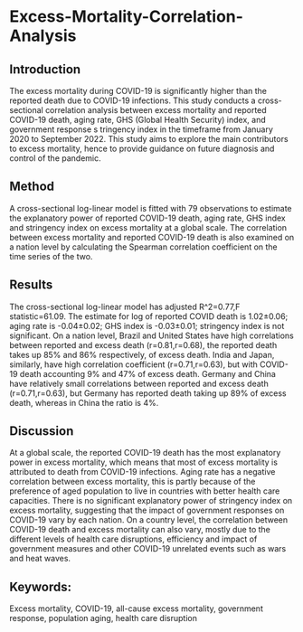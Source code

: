 # Excess-Mortality-Correlation-Analysis

## Introduction
The excess mortality during COVID-19 is significantly higher than the reported death due to COVID-19 infections. This study conducts a cross-sectional correlation analysis between excess mortality and reported COVID-19 death, aging rate, GHS (Global Health Security) index, and government response s tringency index in the timeframe from January 2020 to September 2022. This study aims to explore the main contributors to excess mortality, hence to provide guidance on future diagnosis and control of the pandemic.

## Method
A cross-sectional log-linear model is fitted with 79 observations to estimate the explanatory power of reported COVID-19 death, aging rate, GHS index and stringency index on excess mortality at a global scale. The correlation between excess mortality and reported COVID-19 death is also examined on a nation level by calculating the Spearman correlation coefficient on the time series of the two.

## Results
The cross-sectional log-linear model has adjusted R^2=0.77,F statistic=61.09. The estimate for log of reported COVID death is 1.02±0.06; aging rate is -0.04±0.02; GHS index is -0.03±0.01; stringency index is not significant. On a nation level, Brazil and United States have high correlations between reported and excess death (r=0.81,r=0.68), the reported death takes up 85% and 86% respectively, of excess death. India and Japan, similarly, have high correlation coefficient (r=0.71,r=0.63), but with COVID-19 death accounting 9% and 47% of excess death. Germany and China have relatively small correlations between reported and excess death (r=0.71,r=0.63), but Germany has reported death taking up 89% of excess death, whereas in China the ratio is 4%.

## Discussion
At a global scale, the reported COVID-19 death has the most explanatory power in excess mortality, which means that most of excess mortality is attributed to death from COVID-19 infections. Aging rate has a negative correlation between excess mortality, this is partly because of the preference of aged population to live in countries with better health care capacities. There is no significant explanatory power of stringency index on excess mortality, suggesting that the impact of government responses on COVID-19 vary by each nation. On a country level, the correlation between COVID-19 death and excess mortality can also vary, mostly due to the different levels of health care disruptions, efficiency and impact of government measures and other COVID-19 unrelated events such as wars and heat waves.

## Keywords: 
Excess mortality, COVID-19, all-cause excess mortality, government response, population aging, health care disruption
